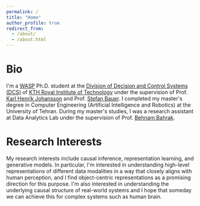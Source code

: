 ```yaml
---
permalink: /
title: "Home"
author_profile: true
redirect_from: 
  - /about/
  - /about.html
---
```


Bio
======
I'm a <a href="https://wasp-sweden.org/">WASP</a> Ph.D. student at the <a href="https://www.kth.se/is/dcs/division-of-decision-and-control-systems-1.788078"> Division of Decision and Control Systems (DCS)</a> of <a href="https://kth.se">KTH Royal Institute of Technology</a> under the supervision of Prof.
<a href="https://people.kth.se/~kallej/">Karl Henrik Johansson</a> and Prof. <a href="https://www.professoren.tum.de/en/bauer-stefan">Stefan Bauer</a>.
I completed my master's degree in Computer Engineering (Artificial Intelligence and Robotics) at the University of Tehran. During my master's studies, I was a research assistant at Data Analytics Lab under the supervision of Prof. <a href="https://ece.ut.ac.ir/en/~bahrak">Behnam Bahrak</a>.

Research Interests
======
My research interests include causal inference, representation learning, and generative models. In particular, I'm interested in understanding high-level representations of different data modalities in a way that closely aligns with human perception, and I find object-centric representations as a promising direction for this purpose. I'm also interested in understanding the underlying causal structure of real-world systems and I hope that someday we can achieve this for complex systems such as human brain.